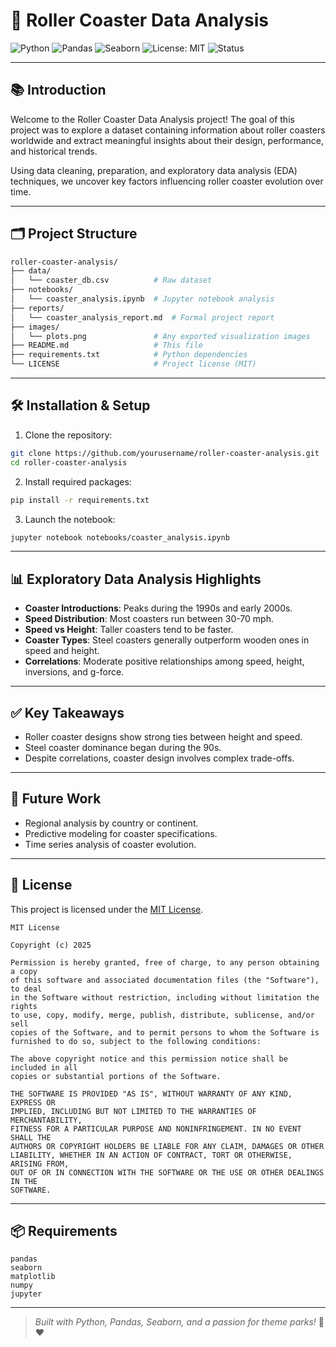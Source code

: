 # 🎢 Roller Coaster Data Analysis

![Python](https://img.shields.io/badge/Python-3.9-blue)
![Pandas](https://img.shields.io/badge/Pandas-Data%20Analysis-orange)
![Seaborn](https://img.shields.io/badge/Seaborn-Visualization-9cf)
![License: MIT](https://img.shields.io/badge/License-MIT-green)
![Status](https://img.shields.io/badge/Status-Completed-brightgreen)

---

## 📚 Introduction

Welcome to the Roller Coaster Data Analysis project!
The goal of this project was to explore a dataset containing information about roller coasters worldwide and extract meaningful insights about their design, performance, and historical trends.

Using data cleaning, preparation, and exploratory data analysis (EDA) techniques, we uncover key factors influencing roller coaster evolution over time.

---

## 🗂️ Project Structure

```bash
roller-coaster-analysis/
├── data/
│   └── coaster_db.csv          # Raw dataset
├── notebooks/
│   └── coaster_analysis.ipynb  # Jupyter notebook analysis
├── reports/
│   └── coaster_analysis_report.md  # Formal project report
├── images/
│   └── plots.png               # Any exported visualization images
├── README.md                   # This file
├── requirements.txt            # Python dependencies
└── LICENSE                     # Project license (MIT)
```

---

## 🛠️ Installation & Setup

1. Clone the repository:
```bash
git clone https://github.com/yourusername/roller-coaster-analysis.git
cd roller-coaster-analysis
```

2. Install required packages:
```bash
pip install -r requirements.txt
```

3. Launch the notebook:
```bash
jupyter notebook notebooks/coaster_analysis.ipynb
```

---

## 📊 Exploratory Data Analysis Highlights

- **Coaster Introductions**: Peaks during the 1990s and early 2000s.
- **Speed Distribution**: Most coasters run between 30-70 mph.
- **Speed vs Height**: Taller coasters tend to be faster.
- **Coaster Types**: Steel coasters generally outperform wooden ones in speed and height.
- **Correlations**: Moderate positive relationships among speed, height, inversions, and g-force.

---

## ✅ Key Takeaways

- Roller coaster designs show strong ties between height and speed.
- Steel coaster dominance began during the 90s.
- Despite correlations, coaster design involves complex trade-offs.

---

## 🔮 Future Work

- Regional analysis by country or continent.
- Predictive modeling for coaster specifications.
- Time series analysis of coaster evolution.

---

## 📄 License

This project is licensed under the [MIT License](LICENSE).

```
MIT License

Copyright (c) 2025

Permission is hereby granted, free of charge, to any person obtaining a copy
of this software and associated documentation files (the "Software"), to deal
in the Software without restriction, including without limitation the rights
to use, copy, modify, merge, publish, distribute, sublicense, and/or sell
copies of the Software, and to permit persons to whom the Software is
furnished to do so, subject to the following conditions:

The above copyright notice and this permission notice shall be included in all
copies or substantial portions of the Software.

THE SOFTWARE IS PROVIDED "AS IS", WITHOUT WARRANTY OF ANY KIND, EXPRESS OR
IMPLIED, INCLUDING BUT NOT LIMITED TO THE WARRANTIES OF MERCHANTABILITY,
FITNESS FOR A PARTICULAR PURPOSE AND NONINFRINGEMENT. IN NO EVENT SHALL THE
AUTHORS OR COPYRIGHT HOLDERS BE LIABLE FOR ANY CLAIM, DAMAGES OR OTHER
LIABILITY, WHETHER IN AN ACTION OF CONTRACT, TORT OR OTHERWISE, ARISING FROM,
OUT OF OR IN CONNECTION WITH THE SOFTWARE OR THE USE OR OTHER DEALINGS IN THE
SOFTWARE.
```

---

## 📦 Requirements

```
pandas
seaborn
matplotlib
numpy
jupyter
```

---

> *Built with Python, Pandas, Seaborn, and a passion for theme parks!* 🎢❤️

